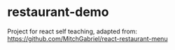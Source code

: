 # restaurant-demo

Project for react self teaching, adapted from: https://github.com/MitchGabriel/react-restaurant-menu
